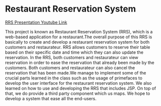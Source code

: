 # Restaurant Reservation System

[RRS Presentation Youtube Link](https://youtu.be/44Z2FIjhTtU)

This project is known as Restaurant Reservation System (RRS), which is a web-based application for a restaurant.The overall purpose of this RRS is basically to create and develop a restaurant reservation system for both customers and restaurateur.  RRS allows customers to reserve their table based on their specific date and time which they can also update the reservation. In the RRS, both customers and restaurateur can view reservation in order to ease the reservation that already been made by the customers. Both customers and restaurateur can also cancel the reservation that has been made.We manage to implement some of the crucial parts learned in the class such as the usage of primefaces to develop the user interface for the restaurant reservation system. We also learned on how to use and developing the RRS that includes JSP. On top of that, we do provide a third party component which us maps. We hope to develop a system that ease all the end-users.

